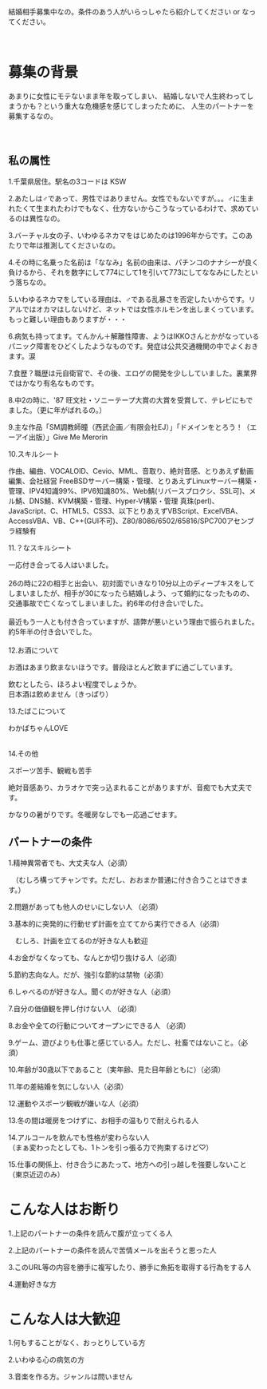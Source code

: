 結婚相手募集中なの。条件のあう人がいらっしゃたら紹介してください or なってください。<br>

<br>

<h1>募集の背景</h1>
あまりに女性にモテないまま年を取ってしまい、 結婚しないで人生終わってしまうかも？という重大な危機感を感じてしまったために、 人生のパートナーを募集するなの。<br>

<br>
<br>

<h2>私の属性</h2>
1.千葉県居住。駅名の3コードは KSW<br>

2.あたしは♂であって、男性ではありません。女性でもないですが。。。♂に生まれたくて生まれたわけでもなく、仕方ないからこうなっているわけで、求めているのは異性なの。<br>

3.バーチャル女の子、いわゆるネカマをはじめたのは1996年からです。このあたりで年は推測してくださいなの。<br>

4.その時に名乗った名前は「ななみ」名前の由来は、パチンコのナナシーが良く負けるから、それを数字にして774にして1を引いて773にしてななみにしたという落ちなの。<br>

5.いわゆるネカマをしている理由は、♂である乱暴さを否定したいからです。リアルではオカマはしないけど、ネットでは女性ホルモンを出しまくっています。もっと難しい理由もありますが・・・<br>

6.病気も持ってます。てんかん＋解離性障害、ようはIKKOさんとかがなっているパニック障害をひどくしたようなものです。発症は公共交通機関の中でよくおきます。涙<br>

7.食歴？職歴は元自衛官で、その後、エロゲの開発を少ししていました。裏業界ではかなり有名なものです。<br>

8.中2の時に、'87 旺文社・ソニーテープ大賞の大賞を受賞して、テレビにもでました。（更に年がばれるの。）<br>

9.主な作品「SM調教師瞳（西武企画／有限会社EJ）」「ドメインをとろう！（エーアイ出版）」Give Me Merorin<br>

10.スキルシート<br>

作曲、編曲、VOCALOID、Cevio、MML、音取り、絶対音感、とりあえず動画編集、会社経営
FreeBSDサーバー構築・管理、とりあえずLinuxサーバー構築・管理、IPV4知識99%、IPV6知識80%、Web鯖(リバースプロクシ、SSL可)、メル鯖、DNS鯖、KVM構築・管理、Hyper-V構築・管理
真珠(perl)、JavaScript、C、HTML5、CSS3、以下とりあえずVBScript、ExcelVBA、AccessVBA、VB、C++(GUI不可)、Z80/8086/6502/65816/SPC700アセンブラ経験有<br>

11.？なスキルシート<br>

一応付き合ってる人はいました。<br>
<br>
26の時に22の相手と出会い、初対面でいきなり10分以上のディープキスをしてしまいましたが、相手が30になったら結婚しよう、って婚約になったものの、交通事故で亡くなってしまいました。約6年の付き合いでした。<br>
<br>
最近もう一人とも付き合っていますが、語弊が悪いという理由で振られました。約5年半の付き合いでした。<br>
<br>
12.お酒について<br>

お酒はあまり飲まないほうです。普段ほとんど飲まずに過ごしています。<br>

飲むとしたら、ほろよい程度でしょうか。<br>
日本酒は飲めません（きっぱり）<br>


13.たばこについて<br>

わかばちゃんLOVE<br>
<br>

14.その他<br>

スポーツ苦手、観戦も苦手<br>

絶対音感あり、カラオケで突っ込まれることがありますが、音痴でも大丈夫です。<br>

かなりの暑がりです。冬暖房なしでも一応過ごせます。<br>

<h2>パートナーの条件</h2>
1.精神異常者でも、大丈夫な人（必須） <br>

　（むしろ構ってチャンです。ただし、おおまか普通に付き合うことはできます。） <br>

2.問題があっても他人のせいにしない人 （必須） <br>

3.基本的に突発的に行動せず計画を立ててから実行できる人（必須） <br>

　むしろ、計画を立てるのが好きな人も歓迎<br>

4.お金がなくなっても、なんとか切り抜ける人（必須） <br>

5.節約志向な人。だが、強引な節約は禁物（必須）<br>

6.しゃべるのが好きな人。聞くのが好きな人（必須） <br>

7.自分の価値観を押し付けない人 （必須）<br>

8.お金や全ての行動についてオープンにできる人 （必須）<br>

9.ゲーム、遊びよりも仕事と感じている人。ただし、社畜ではないこと。（必須）<br>

10.年齢が30歳以下であること（実年齢、見た目年齢ともに）（必須） <br>

11.年の差結婚を気にしない人（必須） <br>

12.運動やスポーツ観戦が嫌いな人（必須） <br>

13.冬の間は暖房をつけずに、お相手の温もりで耐えられる人<br>

14.アルコールを飲んでも性格が変わらない人<br>
（まぁ変わったとしても、1トンを引っ張る力で拘束するけど♡）<br>

15.仕事の関係上、付き合うにあたって、地方への引っ越しを強要しないこと（東京近辺のみ） <br>


<h1>こんな人はお断り</h1>
1.上記のパートナーの条件を読んで腹が立ってくる人<br>

2.上記のパートナーの条件を読んで苦情メールを出そうと思った人<br>

3.このURL等の内容を勝手に複写したり、勝手に魚拓を取得する行為をする人<br>

4.運動好きな方<br>


<h1>こんな人は大歓迎</h1>
1.何もすることがなく、おっとりしている方<br>

2.いわゆる心の病気の方<br>

3.音楽を作る方。ジャンルは問いません<br>

